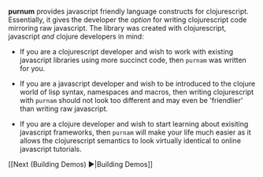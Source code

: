**purnum** provides javascript friendly language constructs for clojurescript. Essentially, it gives the developer the *option* for writing clojurescript code mirroring raw javascript. The library was created with clojurescript, javascript *and* clojure developers in mind: 

- If you are a clojurescript developer and wish to work with existing javascript libraries using more succinct code, then `purnam` was written for you.

- If you are a javascript developer and wish to be introduced to the clojure world of lisp syntax, namespaces and macros, then writing clojurescript with `purnam` should not look too different and may even be 'friendlier' than writing raw javascript.

- If you are a clojure developer and wish to start learning about exisiting javascript frameworks, then `purnam` will make your life much easier as it allows the clojurescript semantics to look virtually identical to online javascript tutorials.

[[Next (Building Demos) ►|Building Demos]]